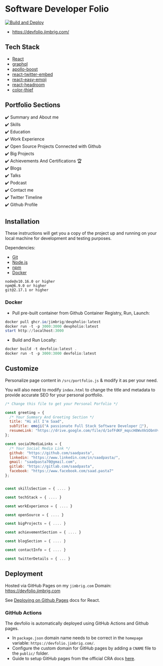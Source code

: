 # Software Developer Folio

[![Build and Deploy](https://github.com/jimbrig/devpholio/actions/workflows/deploy.yml/badge.svg)](https://github.com/jimbrig/devpholio/actions/workflows/deploy.yml)

- <https://devfolio.jimbrig.com/>

## Tech Stack

- [React](https://reactjs.org/)
- [graphql](https://graphql.org/)
- [apollo-boost](https://www.apollographql.com/docs/react/get-started/)
- [react-twitter-embed](https://github.com/saurabhnemade/react-twitter-embed)
- [react-easy-emoji](https://github.com/appfigures/react-easy-emoji)
- [react-headroom](https://github.com/KyleAMathews/react-headroom)
- [color-thief](https://github.com/lokesh/color-thief)

## Portfolio Sections

✔️ Summary and About me\
✔️ Skills\
✔️ Education\
✔️ Work Experience\
✔️ Open Source Projects Connected with Github\
✔️ Big Projects\
✔️ Achievements And Certifications 🏆\
✔️ Blogs\
✔️ Talks\
✔️ Podcast\
✔️ Contact me\
✔️ Twitter Timeline\
✔️ Github Profile

## Installation

These instructions will get you a copy of the project up and running on your local machine for development and testing purposes.

Dependencies:

- [Git](https://git-scm.com)
- [Node.js](https://nodejs.org/en/download/)
- [npm](http://npmjs.com)
- [Docker](https://www.docker.com/products/docker-desktop)

```
node@v10.16.0 or higher
npm@6.9.0 or higher
git@2.17.1 or higher
```

### Docker

- Pull pre-built container from Github Container Registry, Run, Launch:

```powershell
docker pull ghcr.io/jimbrig/devpholio:latest
docker run -t -p 3000:3000 devpholio:latest
start http://localhost:3000
```

- Build and Run Locally:

```powershell
docker build -t devfolio:latest .
docker run -t -p 3000:3000 devfolio:latest
```

## Customize

Personalize page content in `/src/portfolio.js` & modify it as per your need.

You will also need to modify `index.html` to change the title and metadata to provide accurate SEO for your personal portfolio.

```javascript
/* Change this file to get your Personal Porfolio */

const greeting = {
  /* Your Summary And Greeting Section */
  title: "Hi all I'm Saad",
  subTitle: emoji("A passionate Full Stack Software Developer 🚀"),
  resumeLink: "https://drive.google.com/file/d/1ofFdKF_mqscH8WvXkSObnVvC9kK7Ldlu/view?usp=sharing"
};

const socialMediaLinks = {
  /* Your Social Media Link */
  github: "https://github.com/saadpasta",
  linkedin: "https://www.linkedin.com/in/saadpasta/",
  gmail: "saadpasta70@gmail.com",
  gitlab: "https://gitlab.com/saadpasta",
  facebook: "https://www.facebook.com/saad.pasta7"
};


const skillsSection = { .... }

const techStack = { .... }

const workExperience = { .... }

const openSource = { .... }

const bigProjects = { .... }

const achievementSection = { .... }

const blogSection = { .... }

const contactInfo = { .... }

const twitterDetails = { ... }

```

## Deployment

Hosted via GitHub Pages on my `jimbrig.com` Domain: https://devfolio.jimbrig.com

See [Deploying on Github Pages](https://create-react-app.dev/docs/deployment/#github-pages) docs for React.

### GitHub Actions

The devfolio is automatically deployed using GitHub Actions and Github pages.

- In `package.json` domain name needs to be correct in the `homepage` variable: `https://devfolio.jimbrig.com/`.
- Configure the custom domain for GitHub pages by adding a `CNAME` file to the `public/` folder.
- Guide to setup GitHub pages from the official CRA docs [here](https://create-react-app.dev/docs/deployment/#github-pages).

